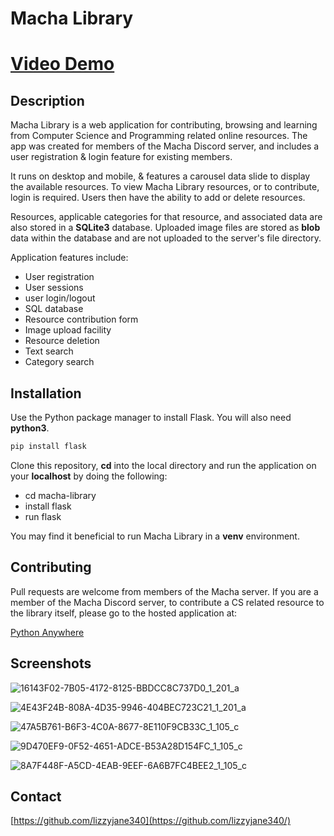 # Macha Library

# [Video Demo](https://www.youtube.com/watch?v=BK4Vb7WpGqE)

## Description

Macha Library is a web application for contributing, browsing and learning from Computer Science and Programming related
online resources. The app was created for members of the Macha Discord server, and includes a user registration & login 
feature for existing members.

It runs on desktop and mobile, & features a carousel data slide to display the available resources. To view Macha Library 
resources, or to contribute, login is required. Users then have the ability to add or delete resources. 

Resources, applicable categories for that resource, and associated data are also stored in a **SQLite3** database. Uploaded 
image files are stored as **blob** data within the database and are not uploaded to the server's file directory.

Application features include:

- User registration
- User sessions
- user login/logout
- SQL database
- Resource contribution form
- Image upload facility
- Resource deletion 
- Text search
- Category search

## Installation

Use the Python package manager to install Flask. You will also need **python3**.

```bash
pip install flask
```

Clone this repository, **cd** into the local directory and run the application on your **localhost** by doing the following:

- cd macha-library
- install flask
- run flask

You may find it beneficial to run Macha Library in a **venv** environment.

## Contributing

Pull requests are welcome from members of the Macha server. If you are a member of the Macha Discord server, to contribute 
a CS related resource to the library itself, please go to the hosted application at:

[Python Anywhere](https://www.machalibrary.pythonanywhere.com/)

## Screenshots

![16143F02-7B05-4172-8125-BBDCC8C737D0_1_201_a](https://user-images.githubusercontent.com/75592024/134354277-4b0f47c9-adf0-484e-a10b-2b71fc2cd25d.jpeg)


![4E43F24B-808A-4D35-9946-404BEC723C21_1_201_a](https://user-images.githubusercontent.com/75592024/134354314-8e2e8e6a-e2ac-48dc-b37c-16c430b95c08.jpeg)


![47A5B761-B6F3-4C0A-8677-8E110F9CB33C_1_105_c](https://user-images.githubusercontent.com/75592024/134354637-e08397f7-4a31-4ac7-9cca-53eee756c4b7.jpeg)


![9D470EF9-0F52-4651-ADCE-B53A28D154FC_1_105_c](https://user-images.githubusercontent.com/75592024/134353978-56dc6f5b-3284-4c33-8a22-df0cd1757053.jpeg)


![8A7F448F-A5CD-4EAB-9EEF-6A6B7FC4BEE2_1_105_c](https://user-images.githubusercontent.com/75592024/134355396-34d419a5-2149-4f7a-9290-99654de8b6e7.jpeg)



## Contact

[https://github.com/lizzyjane340](https://github.com/lizzyjane340/)





